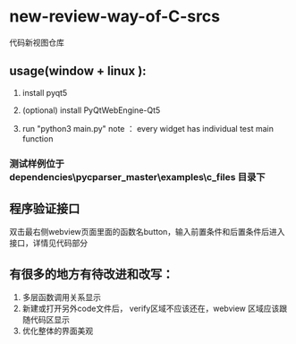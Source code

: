 # new-review-way-of-C-srcs
代码新视图仓库

## usage(window + linux ):
1. install pyqt5

2. (optional) install PyQtWebEngine-Qt5

3. run "python3 main.py"
 note ： every widget has individual test main function

### 测试样例位于 dependencies\pycparser_master\examples\c_files 目录下

## 程序验证接口
  双击最右侧webview页面里面的函数名button，输入前置条件和后置条件后进入接口，详情见代码部分

## 有很多的地方有待改进和改写：

1. 多层函数调用关系显示
2. 新建或打开另外code文件后， verify区域不应该还在，webview 区域应该跟随代码区显示
3. 优化整体的界面美观
